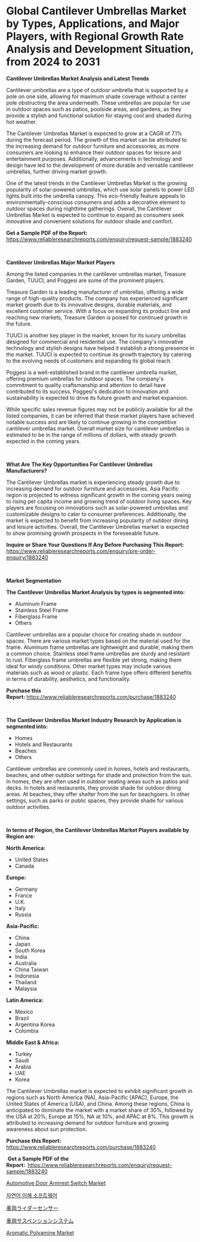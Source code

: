 <p><h1>Global Cantilever Umbrellas Market by Types, Applications, and Major Players, with Regional Growth Rate Analysis and Development Situation, from 2024 to 2031</h1></p><p><strong>Cantilever Umbrellas Market Analysis and Latest Trends</strong></p>
<p><p>Cantilever umbrellas are a type of outdoor umbrella that is supported by a pole on one side, allowing for maximum shade coverage without a center pole obstructing the area underneath. These umbrellas are popular for use in outdoor spaces such as patios, poolside areas, and gardens, as they provide a stylish and functional solution for staying cool and shaded during hot weather.</p><p>The Cantilever Umbrellas Market is expected to grow at a CAGR of 7.1% during the forecast period. The growth of this market can be attributed to the increasing demand for outdoor furniture and accessories, as more consumers are looking to enhance their outdoor spaces for leisure and entertainment purposes. Additionally, advancements in technology and design have led to the development of more durable and versatile cantilever umbrellas, further driving market growth.</p><p>One of the latest trends in the Cantilever Umbrellas Market is the growing popularity of solar-powered umbrellas, which use solar panels to power LED lights built into the umbrella canopy. This eco-friendly feature appeals to environmentally-conscious consumers and adds a decorative element to outdoor spaces during nighttime gatherings. Overall, the Cantilever Umbrellas Market is expected to continue to expand as consumers seek innovative and convenient solutions for outdoor shade and comfort.</p></p>
<p><strong>Get a Sample PDF of the Report:&nbsp;</strong> <a href="https://www.reliableresearchreports.com/enquiry/request-sample/1883240">https://www.reliableresearchreports.com/enquiry/request-sample/1883240</a></p>
<p>&nbsp;</p>
<p><strong>Cantilever Umbrellas Major Market Players</strong></p>
<p><p>Among the listed companies in the cantilever umbrellas market, Treasure Garden, TUUCI, and Poggesi are some of the prominent players. </p><p>Treasure Garden is a leading manufacturer of umbrellas, offering a wide range of high-quality products. The company has experienced significant market growth due to its innovative designs, durable materials, and excellent customer service. With a focus on expanding its product line and reaching new markets, Treasure Garden is poised for continued growth in the future.</p><p>TUUCI is another key player in the market, known for its luxury umbrellas designed for commercial and residential use. The company's innovative technology and stylish designs have helped it establish a strong presence in the market. TUUCI is expected to continue its growth trajectory by catering to the evolving needs of customers and expanding its global reach.</p><p>Poggesi is a well-established brand in the cantilever umbrella market, offering premium umbrellas for outdoor spaces. The company's commitment to quality craftsmanship and attention to detail have contributed to its success. Poggesi's dedication to innovation and sustainability is expected to drive its future growth and market expansion.</p><p>While specific sales revenue figures may not be publicly available for all the listed companies, it can be inferred that these market players have achieved notable success and are likely to continue growing in the competitive cantilever umbrellas market. Overall market size for cantilever umbrellas is estimated to be in the range of millions of dollars, with steady growth expected in the coming years.</p></p>
<p>&nbsp;</p>
<p><strong>What Are The Key Opportunities For Cantilever Umbrellas Manufacturers?</strong></p>
<p><p>The Cantilever Umbrellas market is experiencing steady growth due to increasing demand for outdoor furniture and accessories. Asia Pacific region is projected to witness significant growth in the coming years owing to rising per capita income and growing trend of outdoor living spaces. Key players are focusing on innovations such as solar-powered umbrellas and customizable designs to cater to consumer preferences. Additionally, the market is expected to benefit from increasing popularity of outdoor dining and leisure activities. Overall, the Cantilever Umbrellas market is expected to show promising growth prospects in the foreseeable future.</p></p>
<p><strong>Inquire or Share Your Questions If Any Before Purchasing This Report:</strong> <a href="https://www.reliableresearchreports.com/enquiry/pre-order-enquiry/1883240">https://www.reliableresearchreports.com/enquiry/pre-order-enquiry/1883240</a></p>
<p>&nbsp;</p>
<p><strong>Market Segmentation</strong></p>
<p><strong>The Cantilever Umbrellas Market Analysis by types is segmented into:</strong></p>
<p><ul><li>Aluminum Frame</li><li>Stainless Steel Frame</li><li>Fiberglass Frame</li><li>Others</li></ul></p>
<p><p>Cantilever umbrellas are a popular choice for creating shade in outdoor spaces. There are various market types based on the material used for the frame. Aluminum frame umbrellas are lightweight and durable, making them a common choice. Stainless steel frame umbrellas are sturdy and resistant to rust. Fiberglass frame umbrellas are flexible yet strong, making them ideal for windy conditions. Other market types may include various materials such as wood or plastic. Each frame type offers different benefits in terms of durability, aesthetics, and functionality.</p></p>
<p><strong>Purchase this Report:&nbsp;</strong><a href="https://www.reliableresearchreports.com/purchase/1883240">https://www.reliableresearchreports.com/purchase/1883240</a></p>
<p>&nbsp;</p>
<p><strong>The Cantilever Umbrellas Market Industry Research by Application is segmented into:</strong></p>
<p><ul><li>Homes</li><li>Hotels and Restaurants</li><li>Beaches</li><li>Others</li></ul></p>
<p><p>Cantilever umbrellas are commonly used in homes, hotels and restaurants, beaches, and other outdoor settings for shade and protection from the sun. In homes, they are often used in outdoor seating areas such as patios and decks. In hotels and restaurants, they provide shade for outdoor dining areas. At beaches, they offer shelter from the sun for beachgoers. In other settings, such as parks or public spaces, they provide shade for various outdoor activities.</p></p>
<p>&nbsp;</p>
<p><strong>In terms of Region, the Cantilever Umbrellas Market Players available by Region are:</strong></p>
<p>
    <p> <strong> North America: </strong>
        <ul>
            <li>United States</li>
            <li>Canada</li>
        </ul>
        </p> 
    <p> <strong> Europe: </strong>
        <ul>
            <li>Germany</li>
            <li>France</li>
            <li>U.K.</li>
            <li>Italy</li>
            <li>Russia</li>
        </ul>
        </p> 
    <p> <strong> Asia-Pacific: </strong>
        <ul>
            <li>China</li>
            <li>Japan</li>
            <li>South Korea</li>
            <li>India</li>
            <li>Australia</li>
            <li>China Taiwan</li>
            <li>Indonesia</li>
            <li>Thailand</li>
            <li>Malaysia</li>
        </ul>
        </p> 
    <p> <strong> Latin America: </strong>
        <ul>
            <li>Mexico</li>
            <li>Brazil</li>
            <li>Argentina Korea</li>
            <li>Colombia</li>
        </ul>
        </p> 
    <p> <strong> Middle East & Africa: </strong>
        <ul>
            <li>Turkey</li>
            <li>Saudi</li>
            <li>Arabia</li>
            <li>UAE</li>
            <li>Korea</li>
        </ul>
    </p>
    </p>
<p><p>The Cantilever Umbrellas market is expected to exhibit significant growth in regions such as North America (NA), Asia-Pacific (APAC), Europe, the United States of America (USA), and China. Among these regions, China is anticipated to dominate the market with a market share of 30%, followed by the USA at 20%, Europe at 15%, NA at 10%, and APAC at 8%. This growth is attributed to increasing demand for outdoor furniture and growing awareness about sun protection.</p></p>
<p><strong>Purchase this Report: </strong><a href="https://www.reliableresearchreports.com/purchase/1883240">https://www.reliableresearchreports.com/purchase/1883240</a></p>
<p>&nbsp;<strong>Get a Sample PDF of the Report:&nbsp;&nbsp;</strong><a href="https://www.reliableresearchreports.com/enquiry/request-sample/1883240">https://www.reliableresearchreports.com/enquiry/request-sample/1883240</a></p>
<p><strong></strong></p>
<p><p><a href="https://issuu.com/reportprime-2/docs/automotive-door-armrest-switch-market-size-2030.pp">Automotive Door Armrest Switch Market</a></p><p><a href="https://github.com/Hubertstyenger6685/Market-Research-Report-List-1/blob/main/83516865718.md">자연어 이해 소프트웨어</a></p><p><a href="https://github.com/ihabdkwlxs948/Market-Research-Report-List-1/blob/main/48188496380.md">車両ライダーセンサー</a></p><p><a href="https://github.com/dadanedu33/Market-Research-Report-List-1/blob/main/20410966381.md">車両サスペンションシステム</a></p><p><a href="https://issuu.com/reportprime-2/docs/aromatic-polyamine-market-size-2030.pptx">Aromatic Polyamine Market</a></p></p>